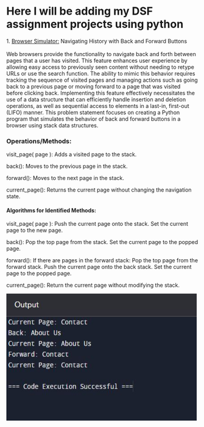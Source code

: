 <h1>Here I will be adding my DSF assignment projects using python</h1>
1. <a href="Browser Simulator.py">Browser Simulator:</a> Navigating History with Back and Forward Buttons
<br>
<br>
Web browsers provide the functionality to navigate back and forth between pages that a user has visited. This feature enhances user experience by allowing easy access to previously seen content without needing to retype URLs or use the search function. The ability to mimic this behavior requires tracking the sequence of visited pages and managing actions such as going back to a previous page or moving forward to a page that was visited before clicking back. Implementing this feature effectively necessitates the use of a data structure that can efficiently handle insertion and deletion operations, as well as sequential access to elements in a last-in, first-out (LIFO) manner. This problem statement focuses on creating a Python program that simulates the behavior of back and forward buttons in a browser using stack data structures.


<h3>Operations/Methods:</h3>

visit_page( page ): Adds a visited page to the stack.

back(): Moves to the previous page in the stack.

forward(): Moves to the next page in the stack.

current_page(): Returns the current page without changing the navigation state.

 <h4>Algorithms for Identified Methods:</h4>

visit_page( page ): 
 Push the current page onto the stack.
 Set the current page to the new page.

back():
 Pop the top page from the stack.
 Set the current page to the popped page.

forward():
If there are pages in the forward stack:
Pop the top page from the forward stack.
Push the current page onto the back stack.
Set the current page to the popped page.

current_page():
 Return the current page without modifying the stack.

<img src="BrowserSimulatorOutput.JPG" width="500" height="333">

